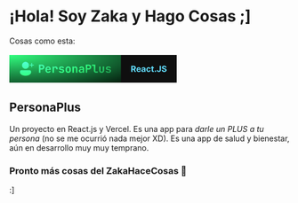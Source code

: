 <h1>¡Hola! Soy Zaka y Hago Cosas ;]</h1>
Cosas como esta:
<br>
<br>
<a href="https://github.com/ZakaHaceCosas/personaplus">
  <img src="https://raw.githubusercontent.com/ZakaHaceCosas/ZakaHaceCosas/main/PersonaPlusGitHubIMG.png" alt="PersonaPlus" height='50'>
</a>
<h2>PersonaPlus</h2>
<p>Un proyecto en React.js y Vercel. Es una app para <i>darle un PLUS a tu persona</i> (no se me ocurrió nada mejor XD). Es una app de salud y bienestar, aún en desarrollo muy muy temprano.</p>
<h3>Pronto más cosas del ZakaHaceCosas 👀</h3>
<p>:]</p>
